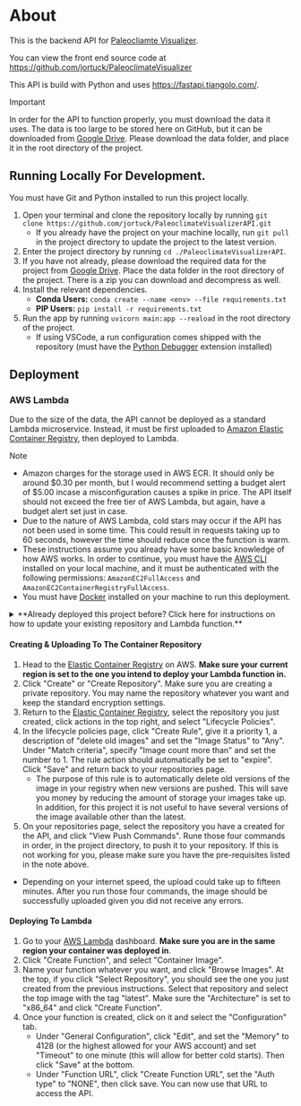 # About

This is the backend API for [Paleocliamte Visualizer](https://pv.jortuck.com).

You can view the front end source code at https://github.com/jortuck/PaleoclimateVisualizer

This API is build with Python and uses https://fastapi.tiangolo.com/.
> [!IMPORTANT]
> In order for the API to function properly, you must download the data it uses.
> The data is too large to be stored here on GitHub, but it can be downloaded from
[Google Drive](https://drive.google.com/drive/folders/1dW1CAt7yPliFiW7rz336NKfsXivgc8Nz?usp=sharing).
> Please download the data folder, and place it in the root directory of the project.

## Running Locally For Development.

You must have Git and Python installed to run this project locally.

1. Open your terminal and clone the repository locally by running
   `git clone https://github.com/jortuck/PaleoclimateVisualizerAPI.git`
    - If you already have the project on your machine locally, run `git pull` in the project
      directory
      to update the project to the latest version.
2. Enter the project directory by running `cd ./PaleoclimateVisualizerAPI`.
3. If you have not already, please download the required data for the project
   from [Google Drive](https://drive.google.com/drive/folders/1dW1CAt7yPliFiW7rz336NKfsXivgc8Nz?usp=sharing).
   Place the data folder in the root directory of the project. There is a zip you can download and
   decompress as well.
4. Install the relevant dependencies.
    - **Conda Users:** `conda create --name <env> --file requirements.txt`
    - **PIP Users:** `pip install -r requirements.txt`
5. Run the app by running `uvicorn main:app --reaload` in the root directory of the project.
    - If using VSCode, a run configuration comes shipped with the repository (must have
      the [Python Debugger](https://marketplace.visualstudio.com/items?itemName=ms-python.debugpy)
      extension installed)

## Deployment

### AWS Lambda

Due to the size of the data, the API cannot be deployed as a standard Lambda microservice. Instead,
it must be first uploaded to [Amazon Elastic Container Registry](https://aws.amazon.com/ecr/), then
deployed to Lambda.

> [!NOTE]
> - Amazon charges for the storage used in AWS ECR. It should only be
    around \$0.30 per month, but I would 
    recommend setting a budget alert of \$5.00 incase a misconfiguration causes a spike in price.
    The API itself
    should not exceed the free tier of AWS Lambda, but again, have a budget alert set just in
    case.
> - Due to the nature of AWS Lambda, cold stars may occur if the API has not been used in some time.
    This could result in requests taking up to 60 seconds, however the time should reduce once the function is warm.
> - These instructions assume you already have some basic knowledge of how AWS works. In order to continue,
>   you must have the [AWS CLI](https://aws.amazon.com/cli/) installed on your local machine, and it must be 
>   authenticated with the following permissions: `AmazonEC2FullAccess` and `AmazonEC2ContainerRegistryFullAccess`.
> - You must have [Docker](https://www.docker.com/) installed on your machine to run this deployment.

<details>
<summary>**Already deployed this project before? Click here for instructions on how to update your existing repository and Lambda function.**</summary>
This is a dropdown with text!
1. Head to the [Elastic Container Registry](https://console.aws.amazon.com/ecr/private-registry/repositories) on AWS.
2. On your repositories page, select the repository you have a created for the API, and click "View Push Commands".
Rune those four commands in order, in the project directory, to push it to your repository. If this is not working for you,
please make sure you have the pre-requisites listed in the note above. 
    - Depending on your internet speed, the upload could take up to fifteen minutes. After you run those four commands,
the image should be successfully uploaded given you did not receive any errors.
3. Go to your [AWS Lambda](https://console.aws.amazon.com/lambda/home) dashboard and open your function.
4. Underneath the "Image" tab, click the button that says "Deploy New Image", then click "Browse Images", then select
the latest one from your repository. Click "Save" and it should automatically update the function. 
</details>

#### Creating & Uploading To The Container Repository
1. Head to the [Elastic Container Registry](https://console.aws.amazon.com/ecr/private-registry/repositories) on AWS.
**Make sure your current region is set to the one you intend to deploy your Lambda function in.**
2. Click "Create" or "Create Repository". Make sure you are creating a private repository. You may
name the repository whatever you want and keep the standard encryption settings.
3. Return to the [Elastic Container Registry](https://console.aws.amazon.com/ecr/private-registry/repositories), select
the repository you just created, click actions in the top right, and select "Lifecycle Policies".
4. In the lifecycle policies page, click "Create Rule", give it a priority 1, a description of "delete old images"
and set the "Image Status" to "Any". Under "Match criteria", specify "Image count more than" and set the number to 1.
The rule action should automatically be set to "expire". Click "Save" and return back to your repositories page.
    - The purpose of this rule is to automatically delete old versions of the image in your registry when new versions are pushed.
   This will save you money by reducing the amount of storage your images take up. In addition, for this project it is not useful 
   to have several versions of the image available other than the latest.
5. On your repositories page, select the repository you have a created for the API, and click "View Push Commands".
Rune those four commands in order, in the project directory, to push it to your repository. If this is not working for you,
please make sure you have the pre-requisites listed in the note above. 
 - Depending on your internet speed, the upload could take up to fifteen minutes. After you run those four commands,
the image should be successfully uploaded given you did not receive any errors.

#### Deploying To Lambda
1. Go to your [AWS Lambda](https://console.aws.amazon.com/lambda/home) dashboard. **Make sure you are in
the same region your container was deployed in**. 
2. Click "Create Function", and select "Container Image".
3. Name your function whatever you want, and click "Browse Images". At the top, if you click "Select Repository",
you should see the one you just created from the previous instructions. Select that repository and select the top 
image with the tag "latest". Make sure the "Architecture" is set to "x86_64" and click "Create Function".
4. Once your function is created, click on it and select the "Configuration" tab. 
    - Under "General Configuration", click "Edit", and set the "Memory" to 4128 (or the highest allowed for your AWS account)
and set "Timeout" to one minute (this will allow for better cold starts). Then click "Save" at the bottom.
    - Under "Function URL", click "Create Function URL", set the "Auth type" to "NONE", then click save. You can now use
that URL to access the API.




